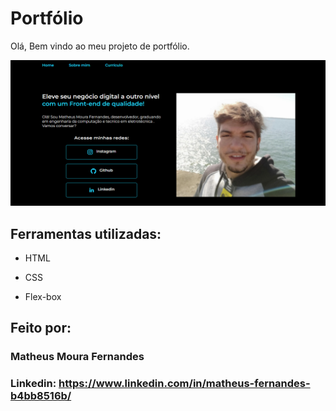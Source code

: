 # Portfólio 
Olá, Bem vindo ao meu projeto de portfólio.

![image](https://github.com/Matheusmfer/portifolio/blob/main/PaginaPortifolio.PNG)
## Ferramentas utilizadas:

* HTML

* CSS

* Flex-box

## Feito por:

### Matheus Moura Fernandes 

### Linkedin: https://www.linkedin.com/in/matheus-fernandes-b4bb8516b/

```
